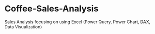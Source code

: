 # Coffee-Sales-Analysis
Sales Analysis focusing on using Excel (Power Query, Power Chart, DAX, Data Visualization)
